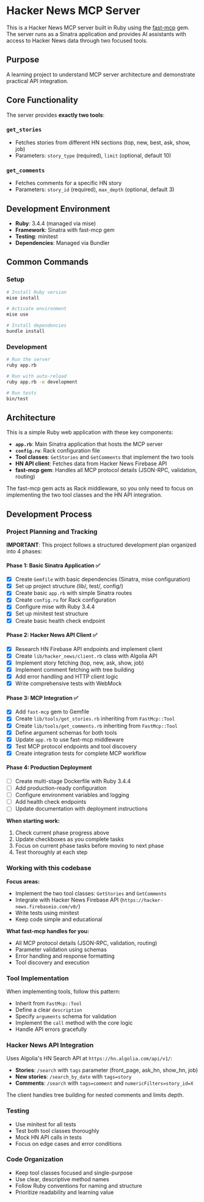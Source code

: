# Hacker News MCP Server

This is a Hacker News MCP server built in Ruby using the [fast-mcp](https://github.com/yjacquin/fast-mcp) gem. The server runs as a Sinatra application and provides AI assistants with access to Hacker News data through two focused tools.

## Purpose

A learning project to understand MCP server architecture and demonstrate practical API integration.

## Core Functionality

The server provides **exactly two tools**:

### `get_stories`
- Fetches stories from different HN sections (top, new, best, ask, show, job)
- Parameters: `story_type` (required), `limit` (optional, default 10)

### `get_comments`
- Fetches comments for a specific HN story
- Parameters: `story_id` (required), `max_depth` (optional, default 3)

## Development Environment

- **Ruby**: 3.4.4 (managed via mise)
- **Framework**: Sinatra with fast-mcp gem
- **Testing**: minitest
- **Dependencies**: Managed via Bundler

## Common Commands

### Setup
```bash
# Install Ruby version
mise install

# Activate environment
mise use

# Install dependencies
bundle install
```

### Development
```bash
# Run the server
ruby app.rb

# Run with auto-reload
ruby app.rb -e development

# Run tests
bin/test
```

## Architecture

This is a simple Ruby web application with these key components:

- **`app.rb`**: Main Sinatra application that hosts the MCP server
- **`config.ru`**: Rack configuration file
- **Tool classes**: `GetStories` and `GetComments` that implement the two tools
- **HN API client**: Fetches data from Hacker News Firebase API
- **fast-mcp gem**: Handles all MCP protocol details (JSON-RPC, validation, routing)

The fast-mcp gem acts as Rack middleware, so you only need to focus on implementing the two tool classes and the HN API integration.

## Development Process

### Project Planning and Tracking

**IMPORTANT**: This project follows a structured development plan organized into 4 phases:

#### Phase 1: Basic Sinatra Application ✅
- [x] Create `Gemfile` with basic dependencies (Sinatra, mise configuration)
- [x] Set up project structure (lib/, test/, config/)
- [x] Create basic `app.rb` with simple Sinatra routes
- [x] Create `config.ru` for Rack configuration
- [x] Configure mise with Ruby 3.4.4
- [x] Set up minitest test structure
- [x] Create basic health check endpoint

#### Phase 2: Hacker News API Client ✅
- [x] Research HN Firebase API endpoints and implement client
- [x] Create `lib/hacker_news/client.rb` class with Algolia API
- [x] Implement story fetching (top, new, ask, show, job)
- [x] Implement comment fetching with tree building
- [x] Add error handling and HTTP client logic
- [x] Write comprehensive tests with WebMock

#### Phase 3: MCP Integration ✅
- [x] Add `fast-mcp` gem to Gemfile
- [x] Create `lib/tools/get_stories.rb` inheriting from `FastMcp::Tool`
- [x] Create `lib/tools/get_comments.rb` inheriting from `FastMcp::Tool`
- [x] Define argument schemas for both tools
- [x] Update `app.rb` to use fast-mcp middleware
- [x] Test MCP protocol endpoints and tool discovery
- [x] Create integration tests for complete MCP workflow

#### Phase 4: Production Deployment
- [ ] Create multi-stage Dockerfile with Ruby 3.4.4
- [ ] Add production-ready configuration
- [ ] Configure environment variables and logging
- [ ] Add health check endpoints
- [ ] Update documentation with deployment instructions

**When starting work:**
1. Check current phase progress above
2. Update checkboxes as you complete tasks
3. Focus on current phase tasks before moving to next phase
4. Test thoroughly at each step

### Working with this codebase

**Focus areas:**
- Implement the two tool classes: `GetStories` and `GetComments`
- Integrate with Hacker News Firebase API (`https://hacker-news.firebaseio.com/v0/`)
- Write tests using minitest
- Keep code simple and educational

**What fast-mcp handles for you:**
- All MCP protocol details (JSON-RPC, validation, routing)
- Parameter validation using schemas
- Error handling and response formatting
- Tool discovery and execution

### Tool Implementation

When implementing tools, follow this pattern:
- Inherit from `FastMcp::Tool`
- Define a clear `description`
- Specify `arguments` schema for validation
- Implement the `call` method with the core logic
- Handle API errors gracefully

### Hacker News API Integration

Uses Algolia's HN Search API at `https://hn.algolia.com/api/v1/`:

- **Stories**: `/search` with `tags` parameter (front_page, ask_hn, show_hn, job)
- **New stories**: `/search_by_date` with `tags=story`
- **Comments**: `/search` with `tags=comment` and `numericFilters=story_id=X`

The client handles tree building for nested comments and limits depth.

### Testing

- Use minitest for all tests
- Test both tool classes thoroughly
- Mock HN API calls in tests
- Focus on edge cases and error conditions

### Code Organization

- Keep tool classes focused and single-purpose
- Use clear, descriptive method names
- Follow Ruby conventions for naming and structure
- Prioritize readability and learning value
